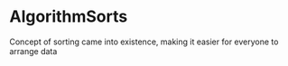 # AlgorithmSorts
Concept of sorting came into existence, making it easier for everyone to arrange data 
